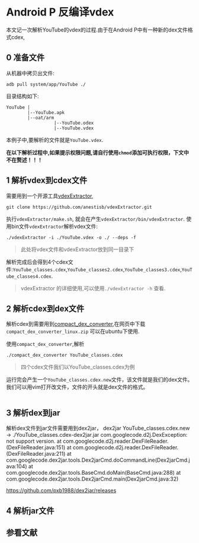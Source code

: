 # Android P 反编译vdex

本文记一次解析YouTube的vdex的过程.由于在Android P中有一种新的dex文件格式cdex,

## 0 准备文件
从机器中拷贝出文件:

```
adb pull system/app/YouTube ./
```

目录结构如下:

```
YouTube |
        |--YouTube.apk
        |--oat/arm
                  |--YouTube.odex
                  |--YouTube.vdex       
```
本例子中,要解析的文件就是`YouTube.vdex`.

**在以下解析过程中,如果提示权限问题,请自行使用`chmod`添加可执行权限，下文中不在赘述！！！**

## 1 解析vdex到cdex文件

需要用到一个开源工具[vdexExtractor](https://github.com/anestisb/vdexExtractor),

```
git clone https://github.com/anestisb/vdexExtractor.git
```
执行`vdexExtractor/make.sh`, 就会在产生`vdexExtractor/bin/vdexExtractor`.
使用bin文件`vdexExtractor`解析vdex文件:

```
./vdexExtractor -i ./YouTube.vdex -o ./ --deps -f
```
> 此处将vdex文件和vdexExtractor放到同一目录下

解析完成后会得到4个cdex文件:`YouTube_classes.cdex`,`YouTube_classes2.cdex`,`YouTube_classes3.cdex`,`YouTube_classes4.cdex`.

> vdexExtractor 的详细使用,可以使用`./vdexExtractor -h` 查看.

## 2 解析cdex到dex文件
解析cdex到需要用到[compact_dex_converter](https://github.com/anestisb/vdexExtractor/issues/23),在网页中下载`compact_dex_converter_linux.zip`
可以在ubuntu下使用.

使用`compact_dex_converter`,解析
```
./compact_dex_converter YouTube_classes.cdex
```
> 四个cdex文件我们以YouTube_classes.cdex为例

运行完会产生一个`YouTube_classes.cdex.new`文件，该文件就是我们的dex文件。我们可以用vim打开改文件，文件的开头就是dex文件的格式。

```

```
## 3 解析dex到jar
解析dex文件到jar文件需要用到dex2jar，
dex2jar YouTube_classes.cdex.new -> ./YouTube_classes.cdex-dex2jar.jar
com.googlecode.d2j.DexException: not support version.
	at com.googlecode.d2j.reader.DexFileReader.<init>(DexFileReader.java:151)
	at com.googlecode.d2j.reader.DexFileReader.<init>(DexFileReader.java:211)
	at com.googlecode.dex2jar.tools.Dex2jarCmd.doCommandLine(Dex2jarCmd.java:104)
	at com.googlecode.dex2jar.tools.BaseCmd.doMain(BaseCmd.java:288)
	at com.googlecode.dex2jar.tools.Dex2jarCmd.main(Dex2jarCmd.java:32)

https://github.com/pxb1988/dex2jar/releases


## 4 解析jar文件


## 参看文献






